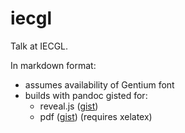 # iecgl

Talk at IECGL.

In markdown format:

-   assumes availability of Gentium font
-   builds with pandoc gisted for:
    -   reveal.js ([gist](https://gist.github.com/neelsmith/474d3425cc3aa4febd8655ff8051c658))
    -   pdf ([gist](https://gist.github.com/neelsmith/68ba803fe2ac8f20dcf3f42ef24a3052)) (requires xelatex)
